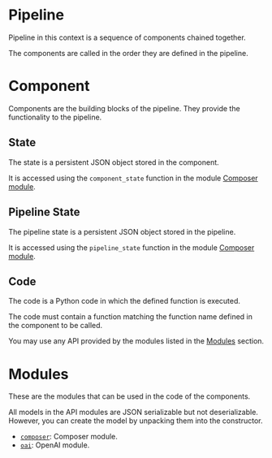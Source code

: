 <!-- markdownlint-disable -->

# Pipeline

Pipeline in this context is a sequence of components chained together.

The components are called in the order they are defined in the pipeline.

# Component

Components are the building blocks of the pipeline. They provide the functionality to the pipeline.

## State

The state is a persistent JSON object stored in the component.

It is accessed using the `component_state` function in the module [Composer module](./composer/README.md).

## Pipeline State

The pipeline state is a persistent JSON object stored in the pipeline.

It is accessed using the `pipeline_state` function in the module [Composer module](./composer/README.md).

## Code

The code is a Python code in which the defined function is executed.

The code must contain a function matching the function name defined in the component to be called.

You may use any API provided by the modules listed in the [Modules](#modules) section.

# Modules

These are the modules that can be used in the code of the components.

All models in the API modules are JSON serializable but not deserializable.
However, you can create the model by unpacking them into the constructor.

- [`composer`](./composer/README.md): Composer module.
- [`oai`](./oai/README.md): OpenAI module.
